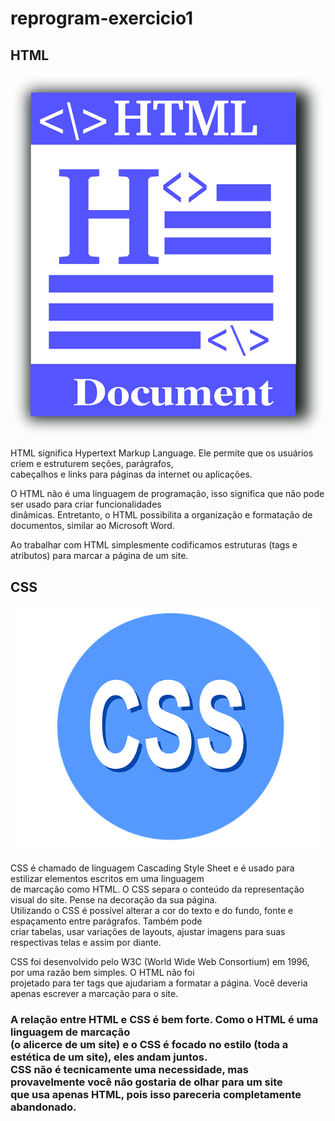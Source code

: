 # reprogram-exercicio1


## HTML

![imagemhtml](img/html.png)

  HTML significa Hypertext Markup Language. Ele permite que os usuários criem e estruturem seções, parágrafos,<br> cabeçalhos e links para páginas da internet ou aplicações.

  O HTML não é uma linguagem de programação, isso significa que não pode ser usado para criar funcionalidades <br> dinâmicas. Entretanto, o HTML possibilita a organização e formatação de documentos, similar ao Microsoft Word.

  Ao trabalhar com HTML simplesmente codificamos estruturas (tags e atributos) para marcar a página de um site. 


## CSS

![imagemcss](img/css.png)

  CSS é chamado de linguagem Cascading Style Sheet e é usado para estilizar elementos escritos em uma linguagem <br> de marcação como HTML. O CSS separa o conteúdo da representação visual do site. Pense  na decoração da sua página.<br> Utilizando o CSS é possível alterar a cor do texto e do fundo, fonte e espaçamento entre parágrafos. Também pode <br> criar tabelas, usar variações de layouts, ajustar imagens para suas respectivas telas e assim por diante.

  CSS foi desenvolvido pelo W3C (World Wide Web Consortium) em 1996, por uma razão bem simples. O HTML não foi<br> projetado para ter tags que ajudariam a formatar a página.  Você deveria apenas escrever a marcação para o site.

### A relação entre HTML e CSS é bem forte. Como o HTML é uma linguagem de marcação <br> (o alicerce de um site) e o CSS é focado no estilo (toda a estética de um site), eles andam juntos. <br> CSS não é tecnicamente uma necessidade, mas provavelmente você não gostaria de olhar para um site <br> que usa apenas HTML, pois isso pareceria completamente abandonado.  

